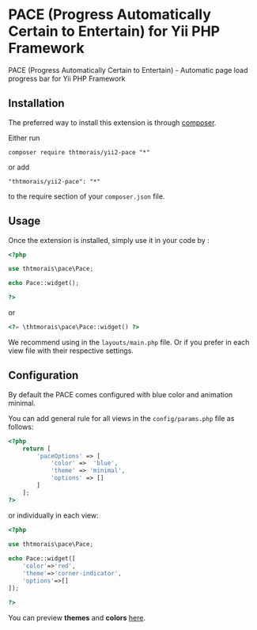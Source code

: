  PACE (Progress Automatically Certain to Entertain) for Yii PHP Framework
=========================================================================
 PACE (Progress Automatically Certain to Entertain) - Automatic page load progress bar for Yii PHP Framework

Installation
------------

The preferred way to install this extension is through [composer](http://getcomposer.org/download/).

Either run

```
composer require thtmorais/yii2-pace "*"
```

or add

```
"thtmorais/yii2-pace": "*"
```

to the require section of your `composer.json` file.


Usage
-----

Once the extension is installed, simply use it in your code by  :

```php
<?php

use thtmorais\pace\Pace;

echo Pace::widget();

?>
```

or

```php
<?= \thtmorais\pace\Pace::widget() ?>
```

We recommend using in the `layouts/main.php` file. Or if you prefer in each view file with their respective settings.

Configuration
-------------

By default the PACE comes configured with blue color and animation minimal.

You can add general rule for all views in the `config/params.php` file as follows:

```php
<?php
    return [
        'paceOptions' => [
            'color' =>  'blue',
            'theme' => 'minimal',
            'options' => []
        ]
    ];
?>
```

or individually in each view: 

```php
<?php
   
use thtmorais\pace\Pace;

echo Pace::widget([
    'color'=>'red',
    'theme'=>'corner-indicator',
    'options'=>[]
]);

?>
```

You can preview **themes** and **colors** [here](https://codebyzach.github.io/pace/).
